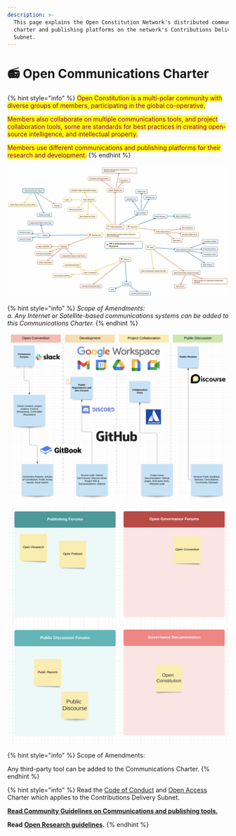 ```yaml
---
description: >-
  This page explains the Open Constitution Network's distributed communications
  charter and publishing platforms on the network's Contributions Delivery
  Subnet.
---
```


# 📻 Open Communications Charter

{% hint style="info" %}
<mark style="color:purple;">Open Constitution is a multi-polar community with diverse groups of members, participating in the global co-operative.</mark>

<mark style="color:purple;">Members also collaborate on multiple communications tools, and project collaboration tools, some are standards for best practices in creating open-source intelligence, and intellectual property.</mark>

<mark style="color:purple;">Members use different communications and publishing platforms for their research and development.</mark>
{% endhint %}

![An illustration of distributed comm systems, MF](<../.gitbook/assets/MFCommSystems (1).jpg>)



{% hint style="info" %}
_Scope of Amendments:_\
_a. Any Internet or Satellite-based communications systems can be added to this Communications Charter._
{% endhint %}

![](../.gitbook/assets/59706D05-468E-44AC-89CC-67909AC8848E.jpeg)





![](../.gitbook/assets/CE324155-FE5C-4DC8-B55B-8D7FDB00BBB9.jpeg)

{% hint style="info" %}
Scope of Amendments:

Any third-party tool can be added to the Communications Charter.
{% endhint %}



{% hint style="info" %}
Read the [Code of Conduct](code-of-conduct.md) and [Open Access](open-access-charter.md) Charter which applies to the Contributions Delivery Subnet.



[**Read Community Guidelines on Communications and publishing tools.**](https://docs.muellnersfoundation.info)

**Read** [**Open Research guidelines**](https://docs.muellnersfoundation.info/open-research/guidelines)**.**
{% endhint %}

